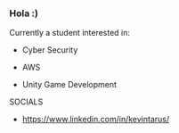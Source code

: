 ### Hola  :)
Currently a student interested in:

- Cyber Security

- AWS

- Unity Game Development


SOCIALS
- https://www.linkedin.com/in/kevintarus/
